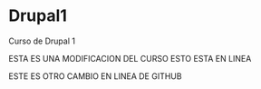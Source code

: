 Drupal1
=======

Curso de Drupal 1

ESTA ES UNA MODIFICACION DEL CURSO
ESTO ESTA EN LINEA

ESTE ES OTRO CAMBIO EN LINEA DE GITHUB

